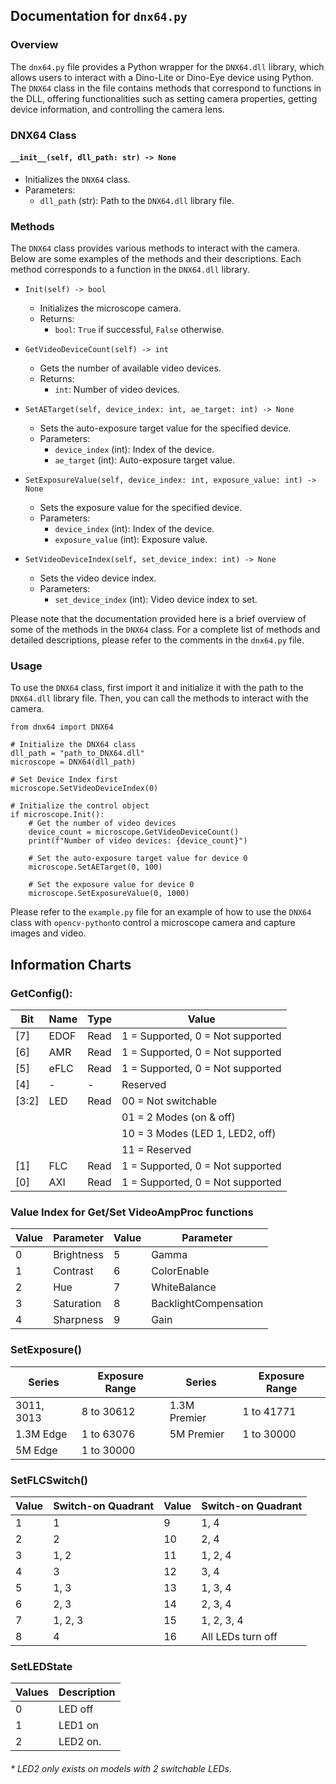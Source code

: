 ## Documentation for `dnx64.py`

### Overview

The `dnx64.py` file provides a Python wrapper for the `DNX64.dll` library, which allows users to interact with a Dino-Lite or Dino-Eye device using Python. The `DNX64` class in the file contains methods that correspond to functions in the DLL, offering functionalities such as setting camera properties, getting device information, and controlling the camera lens.

### DNX64 Class

#### `__init__(self, dll_path: str) -> None`
- Initializes the `DNX64` class.
- Parameters:
  - `dll_path` (str): Path to the `DNX64.dll` library file.

### Methods

The `DNX64` class provides various methods to interact with the camera. Below are some examples of the methods and their descriptions. Each method corresponds to a function in the `DNX64.dll` library.

- `Init(self) -> bool`
  - Initializes the microscope camera.
  - Returns:
    - `bool`: `True` if successful, `False` otherwise.

- `GetVideoDeviceCount(self) -> int`
  - Gets the number of available video devices.
  - Returns:
    - `int`: Number of video devices.

- `SetAETarget(self, device_index: int, ae_target: int) -> None`
  - Sets the auto-exposure target value for the specified device.
  - Parameters:
    - `device_index` (int): Index of the device.
    - `ae_target` (int): Auto-exposure target value.

- `SetExposureValue(self, device_index: int, exposure_value: int) -> None`
  - Sets the exposure value for the specified device.
  - Parameters:
    - `device_index` (int): Index of the device.
    - `exposure_value` (int): Exposure value.

- `SetVideoDeviceIndex(self, set_device_index: int) -> None`
  - Sets the video device index.
  - Parameters:
    - `set_device_index` (int): Video device index to set.

Please note that the documentation provided here is a brief overview of some of the methods in the `DNX64` class. For a complete list of methods and detailed descriptions, please refer to the comments in the `dnx64.py` file.

### Usage

To use the `DNX64` class, first import it and initialize it with the path to the `DNX64.dll` library file. Then, you can call the methods to interact with the camera.

```plaintext
from dnx64 import DNX64

# Initialize the DNX64 class
dll_path = "path_to_DNX64.dll"
microscope = DNX64(dll_path)

# Set Device Index first
microscope.SetVideoDeviceIndex(0)

# Initialize the control object
if microscope.Init():
    # Get the number of video devices
    device_count = microscope.GetVideoDeviceCount()
    print(f"Number of video devices: {device_count}")

    # Set the auto-exposure target value for device 0
    microscope.SetAETarget(0, 100)

    # Set the exposure value for device 0
    microscope.SetExposureValue(0, 1000)
```

Please refer to the `example.py` file for an example of how to use the `DNX64` class with `opencv-python`to control a microscope camera and capture images and video.

## Information Charts
### GetConfig():

| Bit   | Name  | Type | Value                                 |
|-------|-------|------|---------------------------------------|
| [7]   | EDOF  | Read | 1 = Supported, 0 = Not supported      |
| [6]   | AMR   | Read | 1 = Supported, 0 = Not supported      |
| [5]   | eFLC  | Read | 1 = Supported, 0 = Not supported      |
| [4]   | -     | -    | Reserved                              |
| [3:2] | LED   | Read | 00 = Not switchable                   |
|       |       |      | 01 = 2 Modes (on & off)               |
|       |       |      | 10 = 3 Modes (LED 1, LED2, off)       |
|       |       |      | 11 = Reserved                         |
| [1]   | FLC   | Read | 1 = Supported, 0 = Not supported      |
| [0]   | AXI   | Read | 1 = Supported, 0 = Not supported      |

### Value Index for Get/Set VideoAmpProc functions

| Value | Parameter  | Value | Parameter            |
|-------|------------|-------|----------------------|
| 0     | Brightness | 5     | Gamma                |
| 1     | Contrast   | 6     | ColorEnable          |
| 2     | Hue        | 7     | WhiteBalance         |
| 3     | Saturation | 8     | BacklightCompensation|
| 4     | Sharpness  | 9     | Gain                 |

### SetExposure()
| Series     | Exposure Range | Series      | Exposure Range |
|------------|----------------|-------------|----------------|
| 3011, 3013 | 8 to 30612     | 1.3M Premier| 1 to 41771     |
| 1.3M Edge  | 1 to 63076     | 5M Premier  | 1 to 30000     |
| 5M Edge    | 1 to 30000     |             |                |

### SetFLCSwitch()
| Value | Switch-on Quadrant | Value | Switch-on Quadrant |
|-------|--------------------|-------|--------------------|
| 1     | 1                  | 9     | 1, 4               |
| 2     | 2                  | 10    | 2, 4               |
| 3     | 1, 2               | 11    | 1, 2, 4            |
| 4     | 3                  | 12    | 3, 4               |
| 5     | 1, 3               | 13    | 1, 3, 4            |
| 6     | 2, 3               | 14    | 2, 3, 4            |
| 7     | 1, 2, 3            | 15    | 1, 2, 3, 4         |
| 8     | 4                  | 16    | All LEDs turn off  |

### SetLEDState
| Values | Description |
|--------|-------------|
| 0      | LED off     |
| 1      | LED1 on     |
| 2      | LED2 on.    |
###### * LED2 only exists on models with 2 switchable LEDs.
